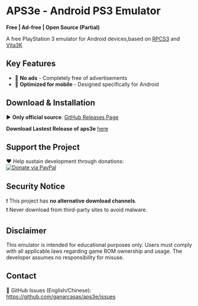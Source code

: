 
# APS3e - Android PS3 Emulator  
**Free | Ad-free | Open Source (Partial)**

A free PlayStation 3 emulator for Android devices,based on [RPCS3](https://github.com/RPCS3/rpcs3) and [Vita3K](https://github.com/Vita3K/Vita3K)

## Key Features  
- 🚫 **No ads** - Completely free of advertisements    
- 📱 **Optimized for mobile** - Designed specifically for Android  

## Download & Installation  
▶️ **Only official source**: [GitHub Releases Page](https://github.com/ganarcasas/aps3e/releases)  

**Download Lastest Release of aps3e** [here](https://github.com/ganarcasas/aps3e/releases)

## Support the Project  
❤️ Help sustain development through donations:  
[![Donate via PayPal](https://img.shields.io/badge/Donate-PayPal-blue.svg)](https://paypal.me/iaenu)  

## Security Notice  
❗ This project has **no alternative download channels**.  
❗ Never download from third-party sites to avoid malware.

## Disclaimer  
This emulator is intended for educational purposes only. Users must comply with all applicable laws regarding game ROM ownership and usage. The developer assumes no responsibility for misuse.

## Contact  
📧 GitHub Issues (English/Chinese): https://github.com/ganarcasas/aps3e/issues  
